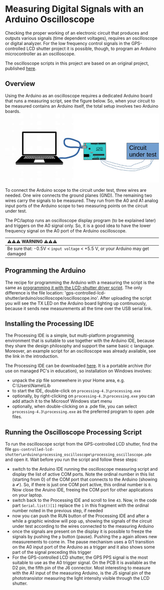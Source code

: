 # Measuring Digital Signals with an Arduino Oscilloscope

Checking the proper working of an electronic circuit that produces and outputs
various signals (time dependent voltages), requires an oscilloscope or digital analyzer. For the low frequency control signals in the GPS-controlled LCD shutter project it is possible, though, to program an Arduino microcontroller as an oscilloscope.

The oscilloscope scripts in this project are based on an original project, published [here](https://www.instructables.com/Arduino-Oscilloscope-poor-mans-Oscilloscope/).

## Overview

Using the Arduino as an oscilloscope requires a dedicated Arduino board
that runs a measuring script, see the figure below. So, when your circuit to be measured contains an Arduino itself, the total setup involves two Arduino boards.
![](image/arduino-scope.jpg)

To connect the Arduino scope to the circuit under test, three wires are needed.
One wire connects the ground planes (GND). The remaining two wires carry the
signals to be measured. They run from the A0 and A1 analog input ports of
the Arduino scope to two measuring points on the circuit under test.

The PC/laptop runs an oscilloscope display program (to be explained later)
and triggers on the A0 signal only. So, it is a good idea to have the lower
frequency signal on the A0 port of the Arduino oscilloscope.

| ⚠️⚠️⚠️ WARNING ⚠️⚠️⚠️                                                           |
|:--------------------------------------------------------------------------------|
| Be sure that: -0.5V < `input voltage` < +5.5 V, or your Arduino may get damaged |


## Programming the Arduino

The recipe for programming the Arduino with a measuring the script is the same as [programming it with the LCD-shutter driver script](./arduino-programming.md). The only difference is the file location: 'gps-controlled-lcd-shutter/arduino/oscilloscope/oscilloscope.ino'. After uploading the script you will see the TX LED on the Arduino board lighting up continuously, because it sends new measurements all the time over the USB serial link.

## Installing the Processing IDE

The Processing IDE is a simple, but multi-platform programming environment that is suitable to use together with the Arduino IDE, because they share the design philosophy and support the same basic c language. Moreover, an example script for an oscilloscope was already available, see the link in the introduction.

The Processing IDE can be downloaded [here](https://processing.org/download). It is a portable archive (for use on managed PC's in education), so installation on Windows involves:

- unpack the zip file somewehere in your Home area, e.g. C:\Users\Name\Lib
- to start the IDE, double-click on `processing-4.3\processing.exe`
- optionally, by right-clicking on `processing-4.3\processing.exe` you can add attach it to the Microsof Windows start menu
- optionally, when double-clicking on a .pde file, you can select `processing-4.3\processing.exe` as the preferred program to open .pde files.

## Running the Oscilloscope Processing Script

To run the oscilloscope script from the GPS-controlled LCD shutter, find the file `gps-controlled-lcd-shutter\arduino\processing_oscilloscope\processing_oscilloscope.pde` and open it. Wait before you run the script and follow these steps:

- switch to the Arduino IDE running the oscilloscope measuring script and display the list of active COM ports. Note the ordinal number in this list (starting from 0) of the COM port that connects to the Arduino (showing a ✔). So, if there is just one COM port active, this ordinal number is `0`. Now close the Aruino IDE, freeing the COM port for other applications on your laptop.
- switch back to the Processing IDE and scroll to line `43`. Now, in the code part `Serial.list()[1]` replace the `1` in this fragment with the ordinal number noted in the previous step, if needed
- now you can push the RUN button of the Processing IDE and after a while a graphic window will pop up, showing the signals of the circuit under test according to the wires connected to the measuring Arduino
- once the signals are present on the display it is possible to freeze the signals by pushing the `p` button (pause). Pushing the `p` again allows new measurements to come in. The pause mechanism uses a 0/1 transition on the A0 input port of the Arduino as a trigger and it also shows some part of the signal preceding this trigger
- For the GPS-controlled LCD shutter, the GPS PPS signal is the most suitable to use as the A0 trigger signal. On the PCB it is available as the D2 pin, the fifth pin of the J6 connector. Most interesting to measure with the A1 input of the measuring Arduino, is the J5 signal pin of the phototransistor measuring the light intensity visible through the LCD shutter.